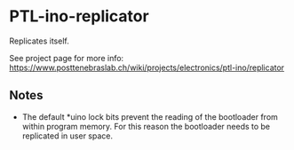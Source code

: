 # PTL-ino-replicator
Replicates itself.

See project page for more info: https://www.posttenebraslab.ch/wiki/projects/electronics/ptl-ino/replicator

## Notes
* The default *uino lock bits prevent the reading of the bootloader from within program memory. For this reason the bootloader needs to be replicated in user space.


